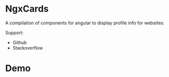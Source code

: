 # NgxCards

A compilation of components for angular to display profile info for websites:

Support:

- Github
- Stackoverflow

# Demo
